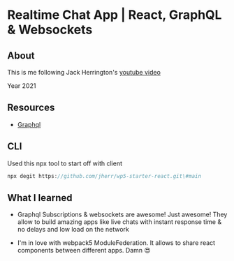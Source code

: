 # Realtime Chat App | React, GraphQL & Websockets

## About

This is me following Jack Herrington's [youtube video](https://youtu.be/E3NHd-PkLrQ)

Year 2021

## Resources

- [Graphql](https://graphql.org/)

## CLI

Used this npx tool to start off with client

```jsx
npx degit https://github.com/jherr/wp5-starter-react.git\#main
```

## What I learned

- Graphql Subscriptions & websockets are awesome! Just awesome! They allow to build amazing apps like live chats with instant response time & no delays and low load on the network

- I'm in love with webpack5 ModuleFederation. It allows to share react components between different apps. Damn 😍
